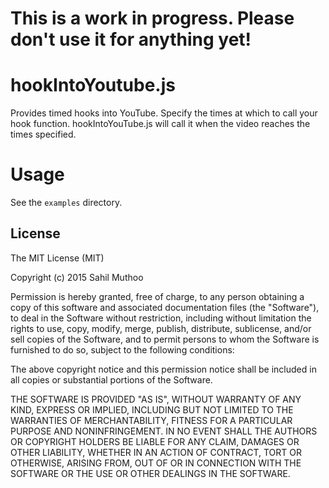 # This is a work in progress. Please don't use it for anything yet!

# hookIntoYoutube.js

Provides timed hooks into YouTube. Specify the times at which to call your hook function.
hookIntoYouTube.js will call it when the video reaches the times specified.

# Usage
See the `examples` directory.

## License

The MIT License (MIT)

Copyright (c) 2015 Sahil Muthoo

Permission is hereby granted, free of charge, to any person obtaining a copy
of this software and associated documentation files (the "Software"), to deal
in the Software without restriction, including without limitation the rights
to use, copy, modify, merge, publish, distribute, sublicense, and/or sell
copies of the Software, and to permit persons to whom the Software is
furnished to do so, subject to the following conditions:

The above copyright notice and this permission notice shall be included in all
copies or substantial portions of the Software.

THE SOFTWARE IS PROVIDED "AS IS", WITHOUT WARRANTY OF ANY KIND, EXPRESS OR
IMPLIED, INCLUDING BUT NOT LIMITED TO THE WARRANTIES OF MERCHANTABILITY,
FITNESS FOR A PARTICULAR PURPOSE AND NONINFRINGEMENT. IN NO EVENT SHALL THE
AUTHORS OR COPYRIGHT HOLDERS BE LIABLE FOR ANY CLAIM, DAMAGES OR OTHER
LIABILITY, WHETHER IN AN ACTION OF CONTRACT, TORT OR OTHERWISE, ARISING FROM,
OUT OF OR IN CONNECTION WITH THE SOFTWARE OR THE USE OR OTHER DEALINGS IN THE
SOFTWARE.
